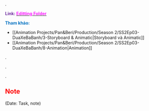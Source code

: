 .

<span style="font-weight:bold; color:rgb(112, 48, 160)">Link: </span>[<span style="font-weight:bold; color:rgb(251, 31, 255)">Editting Folder</span>](file:///D:%5CPROJECTS%5CPan&Beri%5C2.Production%5CSeason%202%5CSS2Ep03-DuaXeBaBanh%5C9.Editting)

<span style="font-weight:bold; color:rgb(0, 112, 192)">Tham khảo:</span>
* [[Animation Projects/Pan&Beri/Production/Season 2/SS2Ep03-DuaXeBaBanh/3-Storyboard & Animatic|Storyboard và Animatic]]
* [[Animation Projects/Pan&Beri/Production/Season 2/SS2Ep03-DuaXeBaBanh/8-Animation|Animation]]

.

.

.

## <span style="color:rgb(255, 0, 0)">Note</span> 
(Date: Task, note)